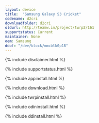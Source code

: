 ```yaml
---
layout: device
title:  "Samsung Galaxy S3 Cricket"
codename: d2cri
downloadfolder: d2cri
oldurl: http://teamw.in/project/twrp2/161
supportstatus: Current
maintainer: None
oem: Samsung
ddof: "/dev/block/mmcblk0p18"
---
```


{% include disclaimer.html %}

{% include supportstatus.html %}

{% include appinstall.html %}

{% include download.html %}

{% include twrpinstall.html %}

{% include odininstall.html %}

{% include ddinstall.html %}
